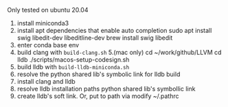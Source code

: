 Only tested on ubuntu 20.04

1. install miniconda3
2. install apt dependencies that enable auto completion
sudo apt install swig libedit-dev libeditline-dev
brew install swig libedit
3. enter conda base env
4. build clang with `build-clang.sh`
5.(mac only)
cd ~/work/github/LLVM
cd lldb
./scripts/macos-setup-codesign.sh
5. build lldb with `build-lldb-miniconda.sh`
6. resolve the python shared lib's symbolic link for lldb build
7. install clang and lldb
8. resolve lldb installation paths python shared lib's symbollic link
9. create lldb's soft link. Or, put to path via modify ~/.pathrc
